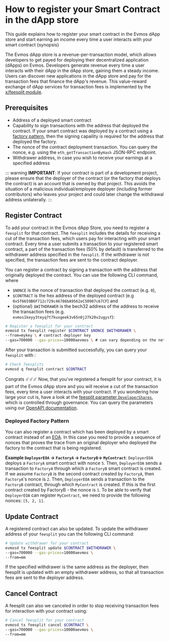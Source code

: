 <!--
order: 1
-->

# How to register your Smart Contract in the dApp store

This guide explains how to register your smart contract in the Evmos dApp store and start earning an income every time a user interacts with your smart contract {synopsis}

The Evmos dApp store is a revenue-per-transaction model, which allows developers to get payed for deploying their decentralized application (dApps) on Evmos. Developers generate revenue every time a user interacts with their dApp in the dApp store, gaining them a steady income. Users can discover new applications in the dApp store and pay for the transaction fees that finance the dApp's revenue. This value-reward exchange of dApp services for transaction fees is implemented by the [x/feesplit module](/x/feesplit/spec/01_concepts.md).

## Prerequisites

* Address of a deployed smart contract
* Capability to sign transactions with the address that deployed the contract. If your smart contract was deployed by a contract using a [factory pattern](https://en.wikipedia.org/wiki/Factory_method_pattern), then the signing capaility is required for the address that deployed the factory.
* The nonce of the contract deployment transaction. You can query the nonce, e.g. using the `eth_getTransactionByHash` JSON-RPC endpoint.
* Withdrawer address, in case you wish to receive your earnings at a specified address

::: warning
**IMPORTANT**: If your contract is part of a development project, please ensure that the deployer of the contract (or the factory that deploys the contract) is an account that is owned by that project. This avoids the situation of a malicious individual/employee deployer (including former contributors) who leaves your project and could later change the withdrawal address unilaterally.
:::

## Register Contract

To add your contract in the Evmos dApp Store, you need to register a `feesplit` for that contract. The `feesplit` includes the details for receiving a cut of the transaction fees, which users pay for interacting with your smart contract. Every time a user submits a transaction to your registered smart contract, a part of the transaction fees (50% by default) is transferred to the withdrawer address specified in the `feesplit`. If the withdrawer is not specified, the transaction fees are sent to the contract deployer.

You can register a contract by signing a transaction with the address that originally deployed the contract. You can use the following CLI command, where

* `$NONCE` is the nonce of transaction that deployed the contract (e.g. `0`),
* `$CONTRACT` is the hex address of the deployed contract (e.g `0x5f6659B6F712c729c46786bA9562eC50907c67CF`) and
* (optional) `$WITHDRAWER` is the bech32 address of the address to receive the transaction fees (e.g. `evmos1keyy3teyq7t7kuxgeek3v65n0j27k20v2ugysf`):

```bash
# Register a feesplit for your contract
evmosd tx feesplit register $CONTRACT $NONCE $WITHDRAWER \
--from=mykey \ # contract deployer key
--gas=700000 --gas-prices=10000aevmos \ # can vary depending on the network
```

After your transaction is submitted successfully, you can query your `feesplit` with :

```bash
# Check feesplits
evmosd q feesplit contract $CONTRACT
```

Congrats ☄️☄️☄️ Now, that you've registered a feesplit for your contract, it is part of the Evmos dApp store and you will receive a cut of the transaction fees, every time a user interacts with your contract. If you wondering how large your cut is, have a look at the [feesplit parameter `DeveloperShares`](https://github.com/evmos/evmos/blob/main/x/feesplit/spec/07_parameters.md#developer-shares-amount), which is controlled through governance. You can query the parameters using our [OpenAPI documentation](https://api.evmos.org).

### Deployed Factory Pattern

You can also register a contract which has been deployed by a smart contract instead of an [EOA](https://docs.evmos.org/modules/evm/01_concepts.html#accounts). In this case you need to provide a sequence of nonces that proves the trace from an original deployer who deployed the factory to the contract that is being registered.

**Example `DeployerEOA` -> `FactoryA` -> `FactoryB`-> `MyContract`**: `DeployerEOA` deploys a `FactoryA` smart contract with nonce `5`. Then, `DeployerEOA` sends a transaction to `FactoryA` through which a `FactoryB` smart contract is created. If we assume `FactoryB` is the second contract created by `FactoryA`, then `FactoryA`'s nonce is `2`. Then, `DeployerEOA` sends a transaction to the `FactoryB` contract, through which `MyContract` is created. If this is the first contract created by FactoryB - the nonce is `1`. To be able to verify that `DeployerEOA` can register `MyContract`, we need to provide the following nonces: `[5, 2, 1]`.

## Update Contract

A registered contract can also be updated. To update the withdrawer address of your `feesplit` you can the following CLI command:

```bash
# Update withdrawer for your contract
evmosd tx feesplit update $CONTRACT $WITHDRAWER \
--gas=700000 --gas-prices=10000aevmos \
--from=mm
```

If the specified withdrawer is the same address as the deployer, then feesplit is updated with an empty withdrawer address, so that all transaction fees are sent to the deployer address.

## Cancel Contract

A feesplit can also we canceled in order to stop receiving transaction fees for interaction with your contract using:

```bash
# Cancel feesplit for your contract
evmosd tx feesplit cancel $CONTRACT \
--gas=700000 --gas-prices=10000aevmos \
--from=mm
```
